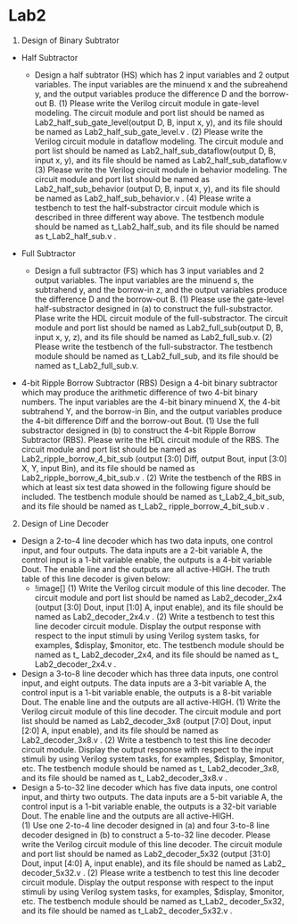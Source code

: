 # Lab2
1. Design of Binary Subtrator
  - Half Subtractor
    - Design a half subtrator (HS) which has 2 input variables and 2 output variables.
      The input variables are the minuend x and the subreahend y, 
      and the output variables produce the difference D and the borrow-out B.
      (1) Please write the Verilog circuit module in gate-level modeling. 
          The circuit module and port list should be named as Lab2_half_sub_gate_level(output D, B, input x, y), 
          and its file should be named as Lab2_half_sub_gate_level.v .
      (2) Please write the Verilog circuit module in dataflow modeling. 
          The circuit module and port list should be named as Lab2_half_sub_dataflow(output D, B, input x, y), 
          and its file should be named as Lab2_half_sub_dataflow.v 
      (3) Please write the Verilog circuit module in behavior modeling. 
          The circuit module and port list should be named as Lab2_half_sub_behavior (output D, B, input x, y), 
          and its file should be named as Lab2_half_sub_behavior.v .
      (4) Please write a testbench to test the half-substractor circuit module which is described in three different way above. 
          The testbench module should be named as t_Lab2_half_sub, and its file should be named as t_Lab2_half_sub.v .

  - Full Subtractor
    - Design a full subtractor (FS) which has 3 input variables and 2 output variables.
      The input variables are the minuend s, the subtrahend y, and the borrow-in z, 
      and the output variables produce the difference D and the borrow-out B.
      (1) Please use the gate-level half-substractor designed in (a) to construct the full-substractor. 
          Plase write the HDL circuit module of the full-substractor. 
          The circuit module and port list should be named as Lab2_full_sub(output D, B, input x, y, z), 
          and its file should be named as Lab2_full_sub.v.
      (2) Please write the testbench of the full-substractor. 
          The testbench module should be named as t_Lab2_full_sub, and its file should be named as t_Lab2_full_sub.v.

  - 4-bit Ripple Borrow Subtractor (RBS)
    Design a 4-bit binary subtractor which may produce the arithmetic difference of two 4-bit binary numbers. 
    The input variables are the 4-bit binary minuend X, the 4-bit subtrahend Y, and the borrow-in Bin, 
    and the output variables produce the 4-bit difference Diff and the borrow-out Bout.
    (1) Use the full substractor designed in (b) to construct the 4-bit Ripple Borrow Subtractor (RBS). 
        Please write the HDL circuit module of the RBS. The circuit module and port list should be named as Lab2_ripple_borrow_4_bit_sub 
        (output [3:0] Diff, output Bout, input [3:0] X, Y, input Bin), and its file should be named as Lab2_ripple_borrow_4_bit_sub.v .
    (2) Write the testbench of the RBS in which at least six test data showed in the following figure should be included. 
        The testbench module should be named as t_Lab2_4_bit_sub, and its file should be named as t_Lab2_ ripple_borrow_4_bit_sub.v .

2. Design of Line Decoder
  - Design a 2-to-4 line decoder which has two data inputs, one control input, and four outputs. 
    The data inputs are a 2-bit variable A, the control input is a 1-bit variable enable, the outputs is a 4-bit variable Dout. 
    The enable line and the outputs are all active-HIGH. The truth table of this line decoder is given below:
    - !image[]
    (1) Write the Verilog circuit module of this line decoder. 
        The circuit module and port list should be named as Lab2_decoder_2x4 (output [3:0] Dout, input [1:0] A, input enable), 
        and its file should be named as Lab2_decoder_2x4.v .
    (2) Write a testbench to test this line decoder circuit module. 
        Display the output response with respect to the input stimuli by using Verilog system tasks, for examples, $display, $monitor, etc. 
        The testbench module should be named as t_ Lab2_decoder_2x4, and its file should be named as t_ Lab2_decoder_2x4.v .
  - Design a 3-to-8 line decoder which has three data inputs, one control input, and eight outputs. 
    The data inputs are a 3-bit variable A, the control input is a 1-bit variable enable, the outputs is a 8-bit variable Dout. 
    The enable line and the outputs are all active-HIGH.
    (1) Write the Verilog circuit module of this line decoder. 
        The circuit module and port list should be named as Lab2_decoder_3x8 (output [7:0] Dout, input [2:0] A, input enable), 
        and its file should be named as Lab2_decoder_3x8.v .
    (2) Write a testbench to test this line decoder circuit module. 
        Display the output response with respect to the input stimuli by using Verilog system tasks, for examples, $display, $monitor, etc. 
        The testbench module should be named as t_ Lab2_decoder_3x8, and its file should be named as t_ Lab2_decoder_3x8.v .
  - Design a 5-to-32 line decoder which has five data inputs, one control input, and thirty two outputs. 
    The data inputs are a 5-bit variable A, the control input is a 1-bit variable enable, the outputs is a 32-bit variable Dout. 
    The enable line and the outputs are all active-HIGH.  
    (1) Use one 2-to-4 line decoder designed in (a) and four 3-to-8 line decoder designed in (b) to construct a 5-to-32 line decoder. 
        Please write the Verilog circuit module of this line decoder. 
        The circuit module and port list should be named as Lab2_decoder_5x32 (output [31:0] Dout, input [4:0] A, input enable), and its file should be named as Lab2_ decoder_5x32.v .
    (2) Please write a testbench to test this line decoder circuit module. 
        Display the output response with respect to the input stimuli by using Verilog system tasks, for examples, $display, $monitor, etc. 
        The testbench module should be named as t_Lab2_ decoder_5x32, and its file should be named as t_Lab2_ decoder_5x32.v .

    
    
    
    
